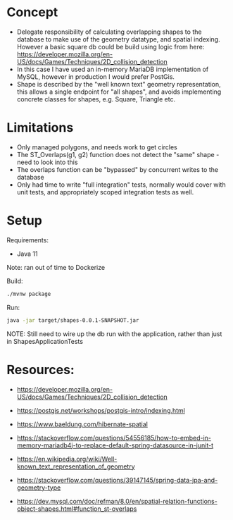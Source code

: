 # Concept

- Delegate responsibility of calculating overlapping shapes to the database to make use of the geometry datatype, and spatial indexing.
However a basic square db could be build using logic from here: https://developer.mozilla.org/en-US/docs/Games/Techniques/2D_collision_detection
- In this case I have used an in-memory MariaDB implementation of MySQL, however in production I would prefer PostGis. 
- Shape is described by the "well known text" geometry representation, this allows a single endpoint for "all shapes",
and avoids implementing concrete classes for shapes, e.g. Square, Triangle etc.

# Limitations

- Only managed polygons, and needs work to get circles
- The ST_Overlaps(g1, g2) function does not detect the "same" shape - need to look into this
- The overlaps function can be "bypassed" by concurrent writes to the database
- Only had time to write "full integration" tests, normally would cover with unit tests, and appropriately scoped integration tests as well.

# Setup

Requirements:

- Java 11

Note: ran out of time to Dockerize 

Build:

```bash
./mvnw package
```

Run: 
```bash
java -jar target/shapes-0.0.1-SNAPSHOT.jar
```

NOTE: Still need to wire up the db run with the application, rather than just in ShapesApplicationTests

# Resources:

- https://developer.mozilla.org/en-US/docs/Games/Techniques/2D_collision_detection

- https://postgis.net/workshops/postgis-intro/indexing.html

- https://www.baeldung.com/hibernate-spatial

- https://stackoverflow.com/questions/54556185/how-to-embed-in-memory-mariadb4j-to-replace-default-spring-datasource-in-junit-t

- https://en.wikipedia.org/wiki/Well-known_text_representation_of_geometry

- https://stackoverflow.com/questions/39147145/spring-data-jpa-and-geometry-type

- https://dev.mysql.com/doc/refman/8.0/en/spatial-relation-functions-object-shapes.html#function_st-overlaps